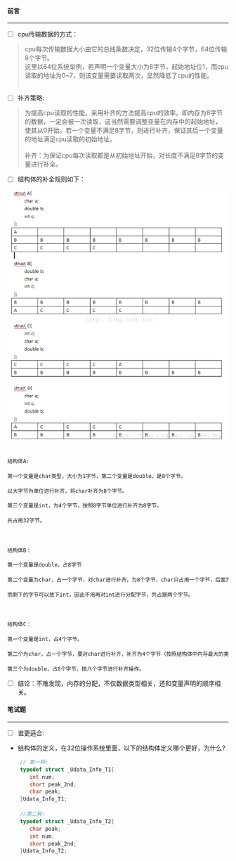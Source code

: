 #### 前言
-------------------------------------------------------------------------------------
- [ ] cpu传输数据的方式：<br>

> cpu每次传输数据大小由它的总线条数决定，32位传输4个字节，64位传输8个字节。<br>
> 这里以64位系统举例，若声明一个变量大小为8字节，起始地址位1，而cpu读取的地址为0~7，则该变量需要读取两次，显然降低了cpu的性能。<br>           

-  [ ] 补齐策略:<br>

> 为提高cpu读取的性能，采用补齐的方法提高cpu的效率。即内存为8字节的数据，一定会被一次读取，这当然需要调整变量在内存中的起始地址，<br>
> 使其从0开始。若一个变量不满足8字节，则进行补齐，保证其后一个变量的地址满足cpu读取的初始地址。<br><br>
> 补齐：为保证cpu每次读取都是从初始地址开始，对长度不满足8字节的变量进行补全。<br>

- [ ] 结构体的补全规则如下：
<div align="center">
    <img src="https://github.com/xuanchengsunjin/Jim_note/blob/sandbox/resource/img/C%2B%2B/struct_memorary.png" width="500px">
</div>
<br>

```bash
结构体A:

第一个变量是char类型，大小为1字节，第二个变量是double，是8个字节。

以大字节为单位进行补齐，将char补齐为8个字节。

第三个变量是int，为4个字节，按照8字节单位进行补齐为8字节。

共占用32字节。

 

结构体B：

第一个变量是double，占8字节

第二个变量为char，占一个字节，对char进行补齐，为8个字节，char只占用一个字节，后面为补位。

而剩下的字节可以放下int，因此不用再对int进行分配字节，共占据两个字节。

 

结构体C：

第一个变量是int，占4个字节。

第二个为char，占一个字节，要对char进行补齐，补齐为4个字节（按照结构体中内存最大的类型为单位进行补齐）。

第三个为double，占8个字节，按八个字节进行补齐操作。
```
- [ ] 结论：不难发现，内存的分配，不仅数据类型相关，还和变量声明的顺序相关。

#### 笔试题
------------------------------------------------------------------------------------------------
- [ ] 谁更适合:
- 结构体的定义，在32位操作系统里面，以下的结构体定义哪个更好，为什么?
```C++
    // 第一种:
    typedef struct _Udata_Info_T1{
       int num;
       short peak_2nd;
       char peak;
    }Udata_Info_T1;
    
    //第二种:
    typedef struct _Udata_Info_T2{
       char peak;
       int num;
       short peak_2nd;
    }Udata_Info_T2;
```
